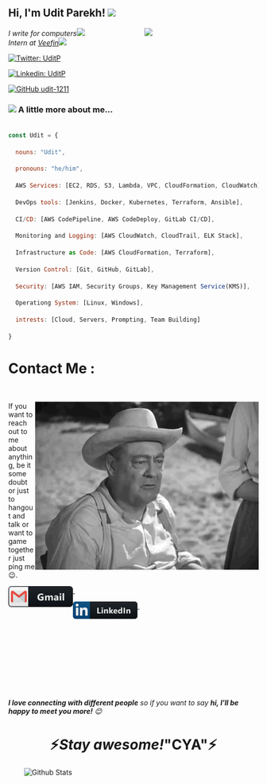 <h2> Hi, I'm Udit Parekh! <img src="https://media.giphy.com/media/mGcNjsfWAjY5AEZNw6/giphy.gif" width="50"></h2>

<img align='right' src="https://media.giphy.com/media/M9gbBd9nbDrOTu1Mqx/giphy.gif" width="230">

<p><em>I write for computers</a><img src="https://media.giphy.com/media/fYSnHlufseco8Fh93Z/giphy.gif" width="30"></br>Intern at <a href="www.veefin.com">Veefin</a><img src="https://media.giphy.com/media/WUlplcMpOCEmTGBtBW/giphy.gif" width="30">

</em></p>

  

[![Twitter: UditP](https://img.shields.io/twitter/follow/UditP?style=social)](https://twitter.com/UditParekh12)

[![Linkedin: UditP](https://img.shields.io/badge/-Udit-blue?style=flat-square&logo=Linkedin&logoColor=white&link=https://https://www.linkedin.com/in/UditP)](https://www.linkedin.com/in/udit-parekh-678253203/)

[![GitHub udit-1211](https://img.shields.io/github/followers/udit-1211?label=follow&style=social)](https://github.com/udit-1211)

  
  

### <img src="https://media.giphy.com/media/VgCDAzcKvsR6OM0uWg/giphy.gif" width="50"> A little more about me...  

  

```javascript

const Udit = {

  nouns: "Udit",

  pronouns: "he/him",

  AWS Services: [EC2, RDS, S3, Lambda, VPC, CloudFormation, CloudWatch],

  DevOps tools: [Jenkins, Docker, Kubernetes, Terraform, Ansible],

  CI/CD: [AWS CodePipeline, AWS CodeDeploy, GitLab CI/CD],

  Monitoring and Logging: [AWS CloudWatch, CloudTrail, ELK Stack],

  Infrastructure as Code: [AWS CloudFormation, Terraform],

  Version Control: [Git, GitHub, GitLab],

  Security: [AWS IAM, Security Groups, Key Management Service(KMS)],

  Operationg System: [Linux, Windows],

  intrests: [Cloud, Servers, Prompting, Team Building]

}

```

  

# Contact Me :

  

<p>

 </br>

  
  

<img hight="320" width="450" align="right" alt="GIF" src="https://github.com/dk3775/dk3775/blob/main/assets/giphy.gif">

  
  

If you want to reach out to me about anything, be it some doubt or just to hangout and talk or want to game together just ping me 😉.

  

<a href="mailto:uditparekh1@gmail.com">

 <img align="left" alt="Gmail" width="130" hight="100" src="https://github.com/dk3775/dk3775/blob/main/assets/icons/gmail.png" />

</a>

<a href="https://www.linkedin.com/in/udit-parekh-678253203/">

  <img align="left" alt="Linkedin" width="130" hight="100" src="https://github.com/dk3775/dk3775/blob/main/assets/icons/linkedin.png" />

</a>

 </p>

</br>

</br>

</br>

</br>

</br>

</br>

</br>

  
  
  

<em><b>I love connecting with different people</b> so if you want to say <b>hi, I'll be happy to meet you more!</b> 😊</em>

  

<h1 align='center'>⚡️<i>Stay awesome!</i>"CYA"⚡️</h1>

  

<p align="center">

        <img src="https://raw.githubusercontent.com/bornmay/bornmay/Update/svg/Bottom.svg" alt="Github Stats" />

</p>
